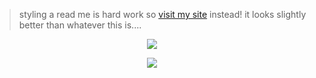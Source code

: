 > styling a read me is hard work so [visit my site](https://mir-woe.github.io "poo hahaha") instead! it looks slightly better than whatever this is....

<p align="center">
  <img src="https://lanyard.cnrad.dev/api/401359212787007490">
</p>

<p align="center">
  <img src="https://github-readme-stats.vercel.app/api?username=mir-woe&show_icons=true&bg_color=1a1c1f&border_color=1a1c1f" />
</p>

<!--

<p align="center">
  <img src="https://embed.minzkraut.com/spotify/embed.png?key=jcjbe02uxml6wion3hjg6ss3p&header=left&font=DotGothic16&headerFont=Orbitron&border=hidden&color=2c70cc&mode=current&bg=1a1c1f">
</p>


<p align="center">
  <img align="center" src="https://github-readme-stats.vercel.app/api/top-langs/?username=mir-woe&bg_color=1a1c1f&border_color=1a1c1f"/>
</p>
-->
